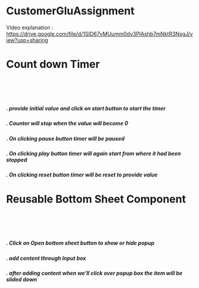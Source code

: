 # CustomerGluAssignment


Video explanation : https://drive.google.com/file/d/1SID67vMUumm0dv3PlAshb7mNktR3NsgJ/view?usp=sharing

<h1>Count down Timer <h1/><br/>
<h5>. provide initial value and click on start button to start the timer </h5>
<h5>. Counter will stop when the value will become 0</h5>
<h5>. On clicking pause button timer will be paused</h5>
<h5>. On clicking play button timer will again start from where it had been stopped</h5>
<h5>. On clicking reset button timer will be reset to provide value</h5>


<h1>Reusable Bottom Sheet Component<h1><br />
<h5>. Click on Open bottom sheet button to show or hide popup</h5>
<h5>. add content through Input box</h5>
<h5>. after adding content when we'll click over popup box the item will be slided down  </h5>
